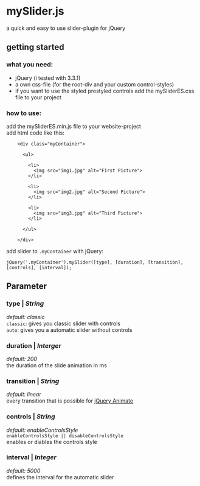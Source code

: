 # mySlider.js
a quick and easy to use slider-plugin for jQuery<br>

## getting started

### what you need:
* jQuery (i tested with 3.3.1)
* a own css-file (for the root-div and your custom control-styles)
* if you want to use the styled prestyled controls add the mySliderES.css file to your project

### how to use:
add the mySliderES.min.js file to your website-project<br>
add html code like this:
```
    <div class="myContainer">
    
      <ul>
      
        <li>
          <img src="img1.jpg" alt="First Picture"> 
        </li>
        
        <li>
          <img src="img2.jpg" alt="Second Picture">
        </li>
        
        <li>
          <img src="img3.jpg" alt="Third Picture">
        </li>
        
      </ul>
    
    </div>
```

add slider to ```.myContainer``` with jQuery:

```jQuery('.myContainer').mySlider([type], [duration], [transition], [controls], [interval]);```

## Parameter
### type | *String*
*default: classic*<br>
```classic```: gives you classic slider with controls<br>
```auto```: gives you a automatic slider without controls

### duration | *Interger*
*default: 200*<br>
the duration of the slide animation in ms

### transition | *String*
*default: linear*<br>
every transition that is possible for [jQuery Animate](http://api.jquery.com/animate/)

### controls | *String*
*default: enableControlsStyle*<br>
```enableControlsStyle || disableControlsStyle```<br>
enables or diables the controls style

### interval | *Integer*
*default: 5000*<br>
defines the interval for the automatic slider


